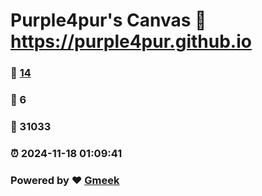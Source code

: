 # Purple4pur's Canvas :link: https://purple4pur.github.io 
### :page_facing_up: [14](https://purple4pur.github.io/tag.html) 
### :speech_balloon: 6 
### :hibiscus: 31033 
### :alarm_clock: 2024-11-18 01:09:41 
### Powered by :heart: [Gmeek](https://github.com/Meekdai/Gmeek)
